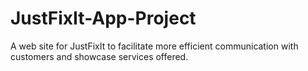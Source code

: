 # JustFixIt-App-Project
A web site for JustFixIt to facilitate more efficient communication with customers and showcase services offered.
